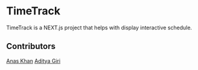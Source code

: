 # TimeTrack

TimeTrack is a NEXT.js project that helps with display interactive schedule.

## Contributors

[Anas Khan](https://github.com/Xyncross1111)
[Aditya Giri](https://github.com/adityagiri3600)
